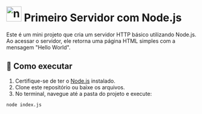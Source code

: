 # <img src="https://cdn.jsdelivr.net/gh/devicons/devicon/icons/nodejs/nodejs-original.svg" height="40" alt="nodejs logo"  /> Primeiro Servidor com Node.js

Este é um mini projeto que cria um servidor HTTP básico utilizando Node.js. Ao acessar o servidor, ele retorna uma página HTML simples com a mensagem "Hello World".

## 🚀 Como executar

1. Certifique-se de ter o [Node.js](https://nodejs.org/) instalado.
2. Clone este repositório ou baixe os arquivos.
3. No terminal, navegue até a pasta do projeto e execute:

```bash
node index.js
